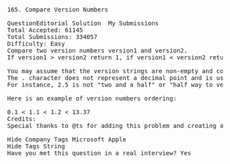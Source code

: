 <pre>
165. Compare Version Numbers  

QuestionEditorial Solution  My Submissions
Total Accepted: 61145
Total Submissions: 334057
Difficulty: Easy
Compare two version numbers version1 and version2.
If version1 > version2 return 1, if version1 < version2 return -1, otherwise return 0.

You may assume that the version strings are non-empty and contain only digits and the . character.
The . character does not represent a decimal point and is used to separate number sequences.
For instance, 2.5 is not "two and a half" or "half way to version three", it is the fifth second-level revision of the second first-level revision.

Here is an example of version numbers ordering:

0.1 < 1.1 < 1.2 < 13.37
Credits:
Special thanks to @ts for adding this problem and creating all test cases.

Hide Company Tags Microsoft Apple
Hide Tags String
Have you met this question in a real interview? Yes  
</pre>
